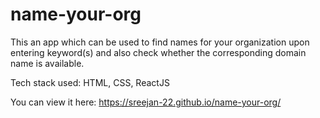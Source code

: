# name-your-org

This an app which can be used to find names for your organization upon entering keyword(s) and also check whether the corresponding domain name is available.

Tech stack used: HTML, CSS, ReactJS

You can view it here: https://sreejan-22.github.io/name-your-org/
